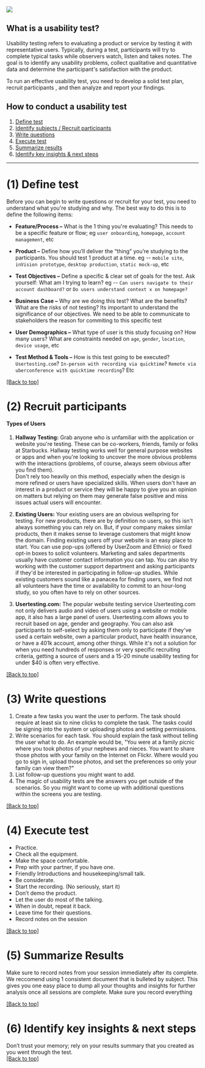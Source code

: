 <img src="https://raw.githubusercontent.com/pbest/usability-testing/master/_assets/header.png">

## What is a usability test?
Usability testing refers to evaluating a product or service by testing it with representative users. Typically, during a test, participants will try to complete typical tasks while observers watch, listen and takes notes.  The goal is to identify any usability problems, collect qualitative and quantitative data and determine the participant's satisfaction with the product.

To run an effective usability test, you need to develop a solid test plan, recruit participants , and then analyze and report your findings.

## How to conduct a usability test 
1. [Define test](#1-define-test)
2. [Identify subjects / Recruit participants](#2-recruit-participants)
3. [Write questions](#3-write-questions)
4. [Execute test](#4-execute-test)
5. [Summarize results](#5-summarize-results)
6. [Identify key insights & next steps](#6-identify-key-insights--next-steps)

<hr>

# (1) Define test  
Before you can begin to write questions or recruit for your test, you need to understand what you're studying and why.  The best way to do this is to define the following items:
* **Feature/Process –** What is the 1 thing you're evaluating?  This needs to be a specific feature or flow; eg `user onboarding`, `homepage`, `account management`, etc

* **Product –**  Define how you’ll deliver the “thing” you’re studying to the participants.  You should test 1 product at a time.  eg -- `mobile site`, `inVision prototype`, `desktop production`, `static mock-up`, etc

* **Test Objectives –** Define a specific & clear set of goals for the test.  Ask yourself: What am I trying to learn?  eg -- `Can users navigate to their account dashboard?` or `Do users understand context x on homepage?`

* **Business Case –** Why are we doing this test? What are the benefits? What are the risks of not testing? Its important to understand the significance of our objectives.  We need to be able to communicate to stakeholders the reason for commiting to this specific test 

* **User Demographics –** What type of user is this study focusing on?  How many users? What are constraints needed on `age`, `gender`, `location`, `device usage`, etc

* **Test Method & Tools –** How is this test going to be executed?  `Usertesting.com`?  `In-person with recording via quicktime`? `Remote via uberconference with quicktime recording`? Etc

[[Back to top]](#how-to-conduct-a-usability-test)
# (2) Recruit participants
#### Types of Users 
1. **Hallway Testing:** Grab anyone who is unfamiliar with the application or website you're testing. These can be co-workers, friends, family or folks at Starbucks.  Hallway testing works well for general purpose websites or apps and when you're looking to uncover the more obvious problems with the interactions (problems, of course, always seem obvious after you find them).  
Don't rely too heavily on this method, especially when the design is more refined or users have specialized skills. When users don't have an interest in a product or service they will be happy to give you an opinion on matters but relying on them may generate false positive and miss issues actual users will encounter.

2. **Existing Users:** Your existing users are an obvious wellspring for testing. For new products, there are by definition no users, so this isn't always something you can rely on. But, if your company makes similar products, then it makes sense to leverage customers that might know the domain.  Finding existing users off your website is an easy place to start. You can use pop-ups (offered by UserZoom and Ethnio) or fixed opt-in boxes to solicit volunteers.  Marketing and sales departments usually have customer contact information you can tap. 
You can also try working with the customer support department and asking participants if they'd be interested in participating in follow-up studies. While existing customers sound like a panacea for finding users, we find not all volunteers have the time or availability to commit to an hour-long study, so you often have to rely on other sources.

3. **Usertesting.com:** The popular website testing service Usertesting.com not only delivers audio and video of users using a website or mobile app, it also has a large panel of users. Usertesting.com allows you to recruit based on age, gender and geography. You can also ask participants to self-select by asking them only to participate if they've used a certain website, own a particular product, have health insurance, or have a 401k account, among other things. While it's not a solution for when you need hundreds of responses or very specific recruiting criteria, getting a source of users and a 15-20 minute usability testing for under $40 is often very effective.

[[Back to top]](#how-to-conduct-a-usability-test)

# (3) Write questions
1. Create a few tasks you want the user to perform. The task should require at least six to nine clicks to complete the task. The tasks could be signing into the system or uploading photos and setting permissions.
2. Write scenarios for each task. You should explain the task without telling the user what to do. An example would be, "You were at a family picnic where you took photos of your nephews and nieces. You want to share those photos with your family on the Internet on Flickr. Where would you go to sign in, upload those photos, and set the preferences so only your family can view them?"
3. List follow-up questions you might want to add.
4. The magic of usability tests are the answers you get outside of the scenarios. So you might want to come up with additional questions within the screens you are testing.

[[Back to top]](#how-to-conduct-a-usability-test)

# (4) Execute test

* Practice. 
* Check all the equipment. 
* Make the space comfortable. 
* Prep with your partner, if you have one.
* Friendly Introductions and housekeeping/small talk.
* Be considerate.
* Start the recording. (No seriously, start it)
* Don’t demo the product. 
* Let the user do most of the talking. 
* When in doubt, repeat it back.
* Leave time for their questions.
* Record notes on the session

[[Back to top]](#how-to-conduct-a-usability-test)

# (5) Summarize Results
Make sure to record notes from your session immediately after its complete.  We reccomend using 1 consistent document that is bulleted by subject.  This gives you one easy place to dump all your thoughts and insights for further analysis once all sessions are complete.  Make sure you record everything

[[Back to top]](#how-to-conduct-a-usability-test)

# (6) Identify key insights & next steps
Don’t trust your memory; rely on your results summary that you created as you went through the test.  
[[Back to top]](#how-to-conduct-a-usability-test)


